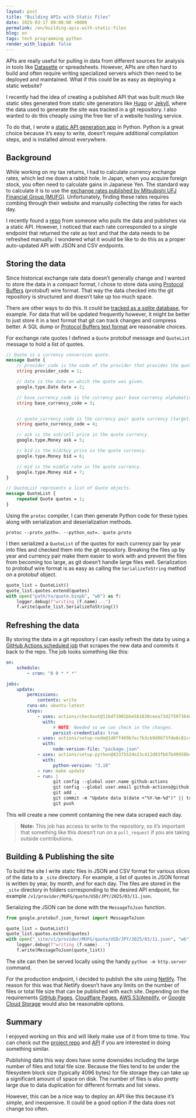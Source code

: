 ```yaml
---
layout: post
title: "Building APIs with Static Files"
date: 2025-03-17 00:00:00 +0000
permalink: /en/building-apis-with-static-files
blog: en
tags: tech programming python
render_with_liquid: false
---
```


APIs are really useful for pulling in data from different sources for analysis in tools like [Datasette](https://datasette.io/) or spreadsheets. However, APIs are often hard to build and often require writing specialized servers which then need to be deployed and maintained. What if this could be as easy as deploying a static website?

I recently had the idea of creating a published API that was built much like static sites generated from static site generators like [Hugo](https://gohugo.io/) or [Jekyll](https://jekyllrb.com/), where the data used to generate the site was tracked in a git repository. I also wanted to do this cheaply using the free tier of a website hosting service.

To do that, I wrote a [static API generation app](https://github.com/ianlewis/fx/tree/main) in Python. Python is a great choice because it’s easy to write, doesn’t require additional compilation steps, and is installed almost everywhere.

## Background

While working on my tax returns, I had to calculate currency exchange rates, which led me down a rabbit hole. In Japan, when you acquire foreign stock, you often need to calculate gains in Japanese Yen. The standard way to calculate it is to use the [exchange rates published by Mitsubishi UFJ Financial Group (MUFG)](https://murc-kawasesouba.jp/fx/index.php). Unfortunately, finding these rates requires combing through their website and manually collecting the rates for each day.

I recently found a [repo](https://github.com/making/usd-to-jpy/) from someone who pulls the data and publishes via a static API. However, I noticed that each rate corresponded to a single endpoint that returned the rate as text and that the data needs to be refreshed manually. I wondered what it would be like to do this as a proper auto-updated API with JSON and CSV endpoints.

## Storing the data

Since historical exchange rate data doesn’t generally change and I wanted to store the data in a compact format, I chose to store data using [Protocol Buffers](https://protobuf.dev/) (protobuf) wire format. That way the data checked into the git repository is structured and doesn’t take up too much space.

There are other ways to do this. It could be [tracked as a sqlite database](https://garrit.xyz/posts/2023-11-01-tracking-sqlite-database-changes-in-git), for example. For data that will be updated frequently however, it might be better to just store it in a text format that git can track changes and compress better. A SQL dump or [Protocol Buffers text format](https://protobuf.dev/reference/protobuf/textformat-spec/) are reasonable choices.

For exchange rate quotes I defined a `Quote` protobuf message and `QuoteList` message to hold a list of quotes.

```protobuf
// Quote is a currency conversion quote.
message Quote {
    // provider_code is the code of the provider that provides the quote.
    string provider_code = 1;

    // date is the date on which the quote was given.
    google.type.Date date = 2;

    // base_currency_code is the currency pair base currency alphabetic code.
    string base_currency_code = 3;


    // quote_currency_code is the currency pair quote currency (target) alphabetic code.
    string quote_currency_code = 4;

    // ask is the ask/sell price in the quote currency.
    google.type.Money ask = 5;

    // bid is the bid/buy price in the quote currency.
    google.type.Money bid = 6;

    // mid is the middle rate in the quote currency.
    google.type.Money mid = 7;
}

// QuoteList represents a list of Quote objects.
message QuoteList {
    repeated Quote quotes = 1;
}
```

Using the `protoc` compiler, I can then generate Python code for these types along with serialization and deserialization methods.

```shell
protoc --proto_path=. --python_out=. quote.proto
```

I then serialized a `QuoteList` of the quotes for each currency pair by year into files and checked them into the git repository. Breaking the files up by year and currency pair make them easier to work with and prevent the files from becoming too large, as git doesn’t handle large files well. Serialization to protobuf wire format is as easy as calling the `SerializeToString` method on a protobuf object.

```python
quote_list = QuoteList()
quote_list.quotes.extend(quotes)
with open("path/to/quote.binpb", "wb") as f:
    logger.debug(f"writing {f.name}...")
    f.write(quote_list.SerializeToString())
```

## Refreshing the data

By storing the data in a git repository I can easily refresh the data by using a [GitHub Actions scheduled job](https://docs.github.com/en/actions/writing-workflows/choosing-when-your-workflow-runs/events-that-trigger-workflows#schedule) that scrapes the new data and commits it back to the repo. The job looks something like this:

```yaml
on:
    schedule:
        - cron: "0 0 * * *"

jobs:
    update:
        permissions:
            contents: write
        runs-on: ubuntu-latest
        steps:
            - uses: actions/checkout@11bd71901bbe5b1630ceea73d27597364c9af683 # v4.2.2
              with:
                  # NOTE: Needed so we can check in the changes.
                  persist-credentials: true
            - uses: actions/setup-node@1d0ff469b7ec7b3cb9d8673fde0c81c44821de2a # v4.2.0
              with:
                  node-version-file: "package.json"
            - uses: actions/setup-python@42375524e23c412d93fb67b49958b491fce71c38 # v5.4.0
              with:
                  python-version: "3.10"
            - run: make update
            - run: |
                  git config --global user.name github-actions
                  git config --global user.email github-actions@github.com
                  git add .
                  git commit -m "Update data $(date +"%Y-%m-%d")" || true
                  git push
```

This will create a new commit containing the new data scraped each day.

> **Note:** This job has access to write to the repository, so it’s important that something like this doesn’t run on a `pull_request` if you are taking outside contributions.

## Building & Publishing the site

To build the site I write static files in JSON and CSV format for various slices of the data to a `_site` directory. For example, a list of quotes in JSON format is written by year, by month, and for each day. The files are stored in the `_site` directory in folders corresponding to the desired API endpoint, for example `/v1/provider/MUFG/quote/USD/JPY/2025/03/11.json`.

Serializing the JSON can be done with the `MessageToJson` function.

```python
from google.protobuf.json_format import MessageToJson

quote_list = QuoteList()
quote_list.quotes.extend(quotes)
with open("_site/v1/provider/MUFG/quote/USD/JPY/2025/03/11.json", "wb") as f:
    logger.debug(f"writing {f.name}...")
    f.write(MessageToJson(quote_list))
```

The site can then be served locally using the handy `python -m http.server` command.

For the production endpoint, I decided to publish the site using [Netlify](https://www.netlify.com/). The reason for this was that Netlify doesn’t have any limits on the number of files or total file size that can be published with each site. Depending on the requirements [GitHub Pages](https://pages.github.com/), [Cloudflare Pages](https://pages.cloudflare.com/), [AWS S3/Amplify](https://docs.aws.amazon.com/amplify/latest/userguide/welcome.html), or [Google Cloud Storage](https://cloud.google.com/storage/docs/hosting-static-website) would also be reasonable options.

## Summary

I enjoyed working on this and will likely make use of it from time to time. You can check out the [project repo](https://github.com/ianlewis/fx/tree/main) and [API](https://fx.ianlewis.org/) if you are interested in doing something similar.

Publishing data this way does have some downsides including the large number of files and total file size. Because the files tend to be under the filesystem block size (typically 4096 bytes) for file storage they can take up a significant amount of space on disk. The number of files is also pretty large due to data duplication for different formats and list views.

However, this can be a nice way to deploy an API like this because it’s simple, and inexpensive. It could be a good option if the data does not change too often.
